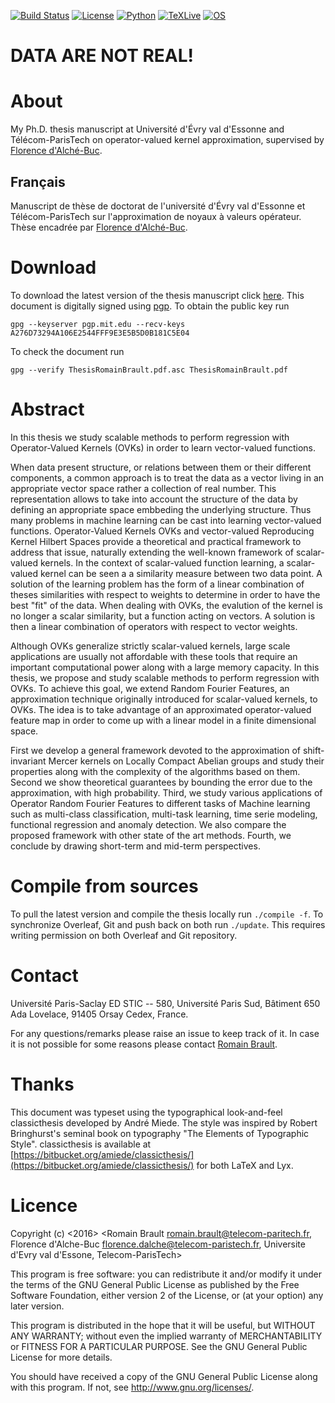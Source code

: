 [![Build Status](https://travis-ci.com/RomainBrault/Thesis.svg?token=BGkmfYrnrsiGdq17pxis&branch=master)](https://travis-ci.com/RomainBrault/Thesis) [![License](https://img.shields.io/badge/License-GPL%202-blue.svg)](https://www.gnu.org/licenses/old-licenses/gpl-2.0.en.html) [![Python](https://img.shields.io/badge/Python-3.6%20tested-blue.svg)](https://www.python.org/downloads/release/python-360/) [![TeXLive](https://img.shields.io/badge/TeXLive-2016-blue.svg)](https://www.tug.org/texlive/) [![OS](https://img.shields.io/badge/OS-macOS%20Sierra%20tested-blue.svg)](http://www.apple.com/macos/sierra/)

DATA ARE NOT REAL!
==============

# About

My Ph.D. thesis manuscript at Université d'Évry val d'Essonne and Télécom-ParisTech on operator-valued kernel approximation, supervised by [Florence d'Alché-Buc](http://perso.telecom-paristech.fr/~fdalche/Site/index.html).

## Français

Manuscript de thèse de doctorat de l'université d'Évry val d'Essonne et Télécom-ParisTech sur l'approximation de noyaux à valeurs opérateur. Thèse encadrée par [Florence d'Alché-Buc](http://perso.telecom-paristech.fr/~fdalche/Site/index.html).

# Download

To download the latest version of the thesis manuscript click [here](https://github.com/RomainBrault/Thesis/raw/master/ThesisRomainBrault.pdf). This document is digitally signed using [pgp](https://fr.wikipedia.org/wiki/Pretty_Good_Privacy). To obtain the public key run

    gpg --keyserver pgp.mit.edu --recv-keys A276D73294A106E2544FFF9E3E5B5D0B181C5E04

To check the document run

    gpg --verify ThesisRomainBrault.pdf.asc ThesisRomainBrault.pdf

# Abstract

In this thesis we study scalable methods to perform regression with Operator-Valued Kernels (OVKs) in order to learn vector-valued functions.

When data present structure, or relations between them or their different components, a common approach is to treat the data as a vector living in an appropriate vector space rather a collection of real number. This representation allows to take into account the structure of the data by defining an appropriate space embbeding the underlying structure. Thus many problems in machine learning can be cast into learning vector-valued functions. Operator-Valued Kernels OVKs and vector-valued Reproducing Kernel Hilbert Spaces provide a theoretical and practical framework to address that issue, naturally extending the well-known framework of scalar-valued kernels. In the context of scalar-valued function learning, a scalar-valued kernel can be seen a a similarity measure between two data point. A solution of the learning problem has the form of a linear combination of theses similarities with respect to weights to determine in order to have the best "fit" of the data. When dealing with OVKs, the evalution of the kernel is no longer a scalar similarity, but a function acting on vectors. A solution is then a linear combination of operators with respect to vector weights.

Although OVKs generalize strictly scalar-valued kernels, large scale applications are usually not affordable with these tools that require an important computational power along with a large memory capacity. In this thesis, we propose and study scalable methods to perform regression with OVKs. To achieve this goal, we extend Random Fourier Features, an approximation technique originally introduced for scalar-valued kernels, to OVKs. The idea is to take advantage of an approximated operator-valued feature map in order to come up with a linear model in a finite dimensional space.

First we develop a general framework devoted to the approximation of shift-invariant Mercer kernels on Locally Compact Abelian groups and study their properties along with the complexity of the algorithms based on them. Second we show theoretical guarantees by bounding the error due to the approximation, with high probability. Third, we study various applications of Operator Random Fourier Features to different tasks of Machine learning such as multi-class classification, multi-task learning, time serie modeling, functional regression and anomaly detection. We also compare the proposed framework with other state of the art methods. Fourth, we conclude by drawing short-term and mid-term perspectives.

# Compile from sources

To pull the latest version and compile the thesis locally run `./compile -f`.
To synchronize Overleaf, Git and push back on both run `./update`. This requires writing permission on both Overleaf and Git repository.

# Contact

Université Paris-Saclay ED STIC -- 580, Université Paris Sud, Bâtiment 650 Ada Lovelace, 91405 Orsay Cedex, France.

For any questions/remarks please raise an issue to keep track of it. In case it is not possible for some reasons please contact [Romain Brault](mailto:ro.brault@gmail.com).

# Thanks

This document was typeset using the typographical look-and-feel classicthesis developed by André Miede. The style was inspired by Robert Bringhurst's seminal book on typography "The Elements of Typographic Style". classicthesis is available at [https://bitbucket.org/amiede/classicthesis/](https://bitbucket.org/amiede/classicthesis/) for both LaTeX and Lyx.

# Licence
Copyright (c) <2016> <Romain Brault romain.brault@telecom-paritech.fr,
                      Florence d'Alche-Buc florence.dalche@telecom-paristech.fr,
                      Universite d'Evry val d'Essone, Telecom-ParisTech>

This program is free software: you can redistribute it and/or modify
it under the terms of the GNU General Public License as published by
the Free Software Foundation, either version 2 of the License, or
(at your option) any later version.

This program is distributed in the hope that it will be useful,
but WITHOUT ANY WARRANTY; without even the implied warranty of
MERCHANTABILITY or FITNESS FOR A PARTICULAR PURPOSE.  See the
GNU General Public License for more details.

You should have received a copy of the GNU General Public License
along with this program.  If not, see <http://www.gnu.org/licenses/>.
